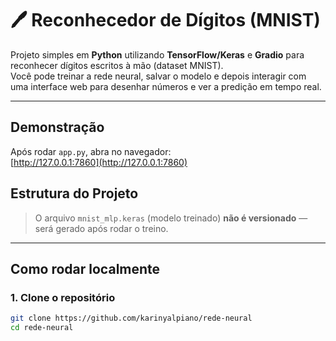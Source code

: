 # 🖊️ Reconhecedor de Dígitos (MNIST)

Projeto simples em **Python** utilizando **TensorFlow/Keras** e **Gradio** para reconhecer dígitos escritos à mão (dataset MNIST).  
Você pode treinar a rede neural, salvar o modelo e depois interagir com uma interface web para desenhar números e ver a predição em tempo real.  

---

##  Demonstração

Após rodar `app.py`, abra no navegador:  
 [http://127.0.0.1:7860](http://127.0.0.1:7860)  


##  Estrutura do Projeto

>  O arquivo `mnist_mlp.keras` (modelo treinado) **não é versionado** — será gerado após rodar o treino.

---

##  Como rodar localmente

### 1. Clone o repositório
```bash
git clone https://github.com/karinyalpiano/rede-neural
cd rede-neural
